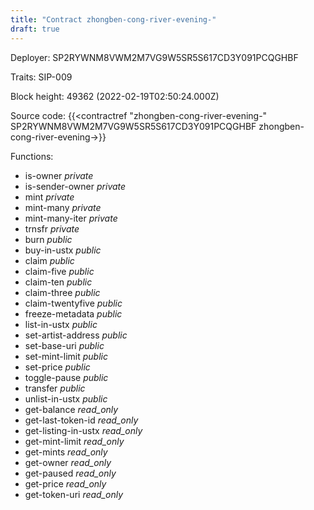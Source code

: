 ```yaml
---
title: "Contract zhongben-cong-river-evening-"
draft: true
---
```

Deployer: SP2RYWNM8VWM2M7VG9W5SR5S617CD3Y091PCQGHBF

Traits:
SIP-009 



Block height: 49362 (2022-02-19T02:50:24.000Z)

Source code: {{<contractref "zhongben-cong-river-evening-" SP2RYWNM8VWM2M7VG9W5SR5S617CD3Y091PCQGHBF zhongben-cong-river-evening->}}

Functions:

* is-owner _private_
* is-sender-owner _private_
* mint _private_
* mint-many _private_
* mint-many-iter _private_
* trnsfr _private_
* burn _public_
* buy-in-ustx _public_
* claim _public_
* claim-five _public_
* claim-ten _public_
* claim-three _public_
* claim-twentyfive _public_
* freeze-metadata _public_
* list-in-ustx _public_
* set-artist-address _public_
* set-base-uri _public_
* set-mint-limit _public_
* set-price _public_
* toggle-pause _public_
* transfer _public_
* unlist-in-ustx _public_
* get-balance _read_only_
* get-last-token-id _read_only_
* get-listing-in-ustx _read_only_
* get-mint-limit _read_only_
* get-mints _read_only_
* get-owner _read_only_
* get-paused _read_only_
* get-price _read_only_
* get-token-uri _read_only_
